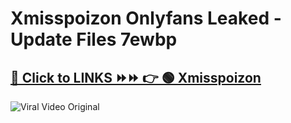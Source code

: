 
 # Xmisspoizon Onlyfans Leaked - Update Files 7ewbp

## <h2><a href="https://clipsfans.com/Xmisspoizon&ref=git">🔗 Click to LINKS ⏩⏩ 👉 🟢 Xmisspoizon </a></h2>

<a href="https://clipsfans.com/Xmisspoizon&ref=git" rel="nofollow" data-target="animated-image.originalLink"><img src="https://i.ibb.co.com/xMMVF88/686577567.gif" alt="Viral Video Original" style="max-width: 100%; display: inline-block;" data-target="animated-image.originalImage"></a>

